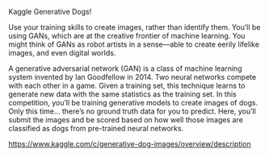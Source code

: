 Kaggle Generative Dogs!

Use your training skills to create images, rather than identify them. You’ll be using GANs, which are at the creative frontier of machine learning. 
You might think of GANs as robot artists in a sense—able to create eerily lifelike images, and even digital worlds.

A generative adversarial network (GAN) is a class of machine learning system invented by Ian Goodfellow in 2014. Two neural networks compete with each other
in a game. Given a training set, this technique learns to generate new data with the same statistics as the training set. In this competition, you’ll be 
training generative models to create images of dogs. Only this time… there’s no ground truth data for you to predict. Here, you’ll submit the 
images and be scored based on how well those images are classified as dogs from pre-trained neural networks. 

https://www.kaggle.com/c/generative-dog-images/overview/description
